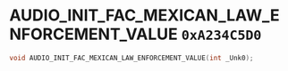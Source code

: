 # AUDIO_INIT_FAC_MEXICAN_LAW_ENFORCEMENT_VALUE `0xA234C5D0`

```cpp
void AUDIO_INIT_FAC_MEXICAN_LAW_ENFORCEMENT_VALUE(int _Unk0);
```